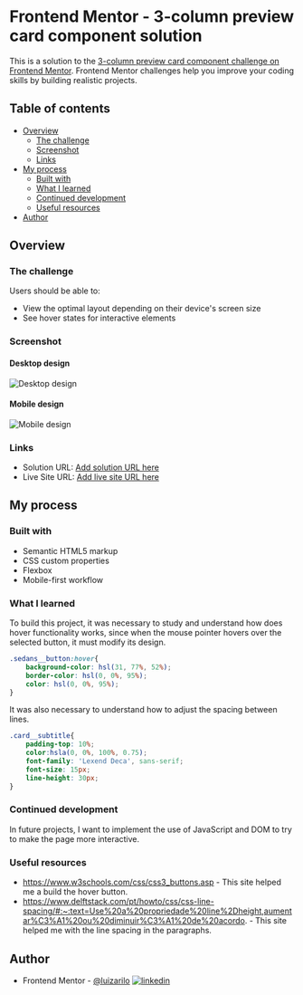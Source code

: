 # Frontend Mentor - 3-column preview card component solution

This is a solution to the [3-column preview card component challenge on Frontend Mentor](https://www.frontendmentor.io/challenges/3column-preview-card-component-pH92eAR2-). Frontend Mentor challenges help you improve your coding skills by building realistic projects. 

## Table of contents

- [Overview](#overview)
  - [The challenge](#the-challenge)
  - [Screenshot](#screenshot)
  - [Links](#links)
- [My process](#my-process)
  - [Built with](#built-with)
  - [What I learned](#what-i-learned)
  - [Continued development](#continued-development)
  - [Useful resources](#useful-resources)
- [Author](#author)


## Overview

### The challenge

Users should be able to:

- View the optimal layout depending on their device's screen size
- See hover states for interactive elements

### Screenshot

#### Desktop design

<img src=".images/desktop.png" alt="Desktop design"/>

#### Mobile design

<img src=".images/mobile.png" alt="Mobile design"/>

### Links

- Solution URL: [Add solution URL here](https://your-solution-url.com)
- Live Site URL: [Add live site URL here](https://your-live-site-url.com)

## My process

### Built with

- Semantic HTML5 markup
- CSS custom properties
- Flexbox
- Mobile-first workflow


### What I learned

To build this project, it was necessary to study and understand how does hover functionality works, since when the mouse pointer hovers over the selected button, it must modify its design.


```css
.sedans__button:hover{
    background-color: hsl(31, 77%, 52%);
    border-color: hsl(0, 0%, 95%);
    color: hsl(0, 0%, 95%);
}
```

It was also necessary to understand how to adjust the spacing between lines.

```css
.card__subtitle{
    padding-top: 10%;
    color:hsla(0, 0%, 100%, 0.75);
    font-family: 'Lexend Deca', sans-serif;
    font-size: 15px;
    line-height: 30px;
}
```


### Continued development


In future projects, I want to implement the use of JavaScript and DOM to try to make the page more interactive.


### Useful resources

- https://www.w3schools.com/css/css3_buttons.asp - This site helped me a build the hover button.
- https://www.delftstack.com/pt/howto/css/css-line-spacing/#:~:text=Use%20a%20propriedade%20line%2Dheight,aumentar%C3%A1%20ou%20diminuir%C3%A1%20de%20acordo. - This site helped me with the line spacing in the paragraphs.



## Author

- Frontend Mentor - [@luizarilo](https://www.frontendmentor.io/profile/luizarilo)
[![linkedin](https://img.shields.io/badge/linkedin-0A66C2?style=for-the-badge&logo=linkedin&logoColor=white)](https://www.linkedin.com/in/luiz-arilo)

